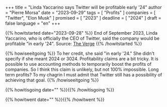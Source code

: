 +++
title     			= "Linda Yaccarino says Twitter will be profitable early '24"
author  		  = "Pierre Morsa"
date 		      = "2023-09-29"
tags			 		= [ "Profits" ]
companies			= [ "Twitter", "Elon Musk" ]
promised			= [ "2023" ]
deadline				= [ "2024" ]
draft      		= false
language				= "en"
+++

{{% howitstarted date="2023-09-28" %}}
End of September 2023, Linda Yaccarino, who is officially the CEO of Twitter, said the company would be profitable "in early '24". Source: [The Verge](https://www.theverge.com/2023/9/28/23895150/linda-yaccarino-code-conference-2023-x-twitter)
{{% /howitstarted %}}

<!--more-->

{{% howiseeitgoing %}}
To her credit, she said "in early '24." She didn't specify if she meant 2024 or 3024. Profitability claims are a bit tricky. It is possible to use accounting methods to temporarily boost the profits of companies. So I think this claim is unlikely, but not 100% impossible. Long term profits? To my chagrin I must admit that Twitter still has a possibility of achieving that goal.
{{% /howiseeitgoing %}}

{{% howitisgoing date="" %}}{{% /howitisgoing %}}

{{% howitwent date="" %}}{{% /howitwent %}}
